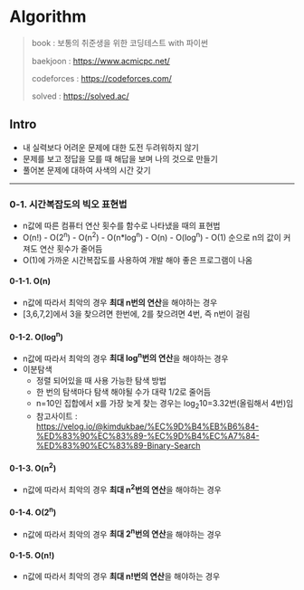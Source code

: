 # Algorithm

> book : 보통의 취준생을 위한 코딩테스트 with 파이썬
>
> baekjoon : https://www.acmicpc.net/
>
> codeforces : https://codeforces.com/
>
> solved : https://solved.ac/

## Intro

* 내 실력보다 어려운 문제에 대한 도전 두려워하지 않기
* 문제를 보고 정답을 모를 때 해답을 보며 나의 것으로 만들기
* 풀어본 문제에 대하여 사색의 시간 갖기

---

### 0-1. 시간복잡도의 빅오 표현법

* n값에 따른 컴퓨터 연산 횟수를 함수로 나타냈을 때의 표현법
* O(n!) - O(2<sup>n</sup>) - O(n<sup>2</sup>) - O(n*log<sup>n</sup>) - O(n) - O(log<sup>n</sup>) - O(1) 순으로 n의 값이 커져도 연산 횟수가 줄어듬
* O(1)에 가까운 시간복잡도를 사용하여 개발 해야 좋은 프로그램이 나옴

#### 0-1-1. O(n)

* n값에 따라서 최악의 경우 **최대 n번의 연산**을 해야하는 경우
* [3,6,7,2]에서 3을 찾으려면 한번에, 2를 찾으려면 4번, 즉 n번이 걸림

#### 0-1-2. O(log<sup>n</sup>)

* n값에 따라서 최악의 경우 **최대 log<sup>n</sup>번의 연산**을 해야하는 경우
* 이분탐색 
  * 정렬 되어있을 때 사용 가능한 탐색 방법
  * 한 번의 탐색마다 탐색 해야될 수가 대략 1/2로 줄어듬
  * n=10인 집합에서 x를 가장 늦게 찾는 경우는 log<sub>2</sub>10=3.32번(올림해서 4번)임
  * 참고사이트 : https://velog.io/@kimdukbae/%EC%9D%B4%EB%B6%84-%ED%83%90%EC%83%89-%EC%9D%B4%EC%A7%84-%ED%83%90%EC%83%89-Binary-Search

#### 0-1-3. O(n<sup>2</sup>)

* n값에 따라서 최악의 경우 **최대 n<sup>2</sup>번의 연산**을 해야하는 경우

#### 0-1-4. O(2<sup>n</sup>)

* n값에 따라서 최악의 경우 **최대 2<sup>n</sup>번의 연산**을 해야하는 경우

#### 0-1-5. O(n!)

* n값에 따라서 최악의 경우 **최대 n!번의 연산**을 해야하는 경우